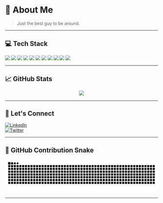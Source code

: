 # 🗿 About Me
> Just the best guy to be around.  

---

## 💻 Tech Stack

<div align="left">
  <img src="https://img.shields.io/badge/HTML5-E44D26?style=for-the-badge&logo=html5&logoColor=white" />
  <img src="https://img.shields.io/badge/CSS3-1572B6?style=for-the-badge&logo=css3&logoColor=white" />
  <img src="https://img.shields.io/badge/JavaScript-F7DF1E?style=for-the-badge&logo=javascript&logoColor=black" />
  <img src="https://img.shields.io/badge/TypeScript-3178C6?style=for-the-badge&logo=typescript&logoColor=white" />
  <img src="https://img.shields.io/badge/React-20232A?style=for-the-badge&logo=react&logoColor=61DAFB" />
  <img src="https://img.shields.io/badge/Node.js-339933?style=for-the-badge&logo=nodedotjs&logoColor=white" />
  <img src="https://img.shields.io/badge/Express.js-000000?style=for-the-badge&logo=express&logoColor=white" />
  <img src="https://img.shields.io/badge/MongoDB-4DB33D?style=for-the-badge&logo=mongodb&logoColor=white" />
  <img src="https://img.shields.io/badge/Python-3776AB?style=for-the-badge&logo=python&logoColor=yellow" />
  <img src="https://img.shields.io/badge/Git-F05032?style=for-the-badge&logo=git&logoColor=white" />
  <img src="https://img.shields.io/badge/AWS-FF9900?style=for-the-badge&logo=amazonaws&logoColor=white" />
</div>

---

## 📈 GitHub Stats

<div align="center">
  <img src="https://github-readme-stats.vercel.app/api?username=sohadutt&theme=radical&show_icons=true&hide_border=false&count_private=true" height="180" />
</div>

---

## 🔗 Let's Connect

 
[![LinkedIn](https://img.shields.io/badge/LinkedIn-0A66C2?style=for-the-badge&logo=linkedin&logoColor=white)](https://www.linkedin.com/in/sohadutt)  
[![Twitter](https://img.shields.io/badge/X-000000?style=for-the-badge&logo=x&logoColor=white)](https://x.com/sohadutt)  

---

## 🐍 GitHub Contribution Snake

![snake gif](https://github.com/sohadutt/sohadutt/blob/output/github-contribution-grid-snake.svg)

---

